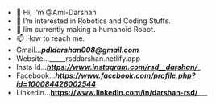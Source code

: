 - 👋 Hi, I’m @Ami-Darshan
- 👀 I’m interested in Robotics and Coding Stuffs.
- 🌱 Iim currently making a humanoid Robot.
- 📫 How to reach me.
- Gmail..._____pdldarshan008@gmail.com_____
- Website..._____rsddarshan.netlify.app
- Insta Id..._____https://www.instagram.com/rsd__darshan/______
- Facebook..._____https://www.facebook.com/profile.php?id=100084426002544______
- Linkedin...______https://www.linkedin.com/in/darshan-rsd/_________

<!---
Ami-Darshan/Ami-Darshan is a ✨ special ✨ repository because its `README.md` (this file) appears on your GitHub profile.
You can click the Preview link to take a look at your changes.
--->
